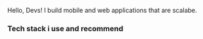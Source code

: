 Hello, Devs!
I build mobile and web applications that are scalabe.

### Tech stack i use and recommend
